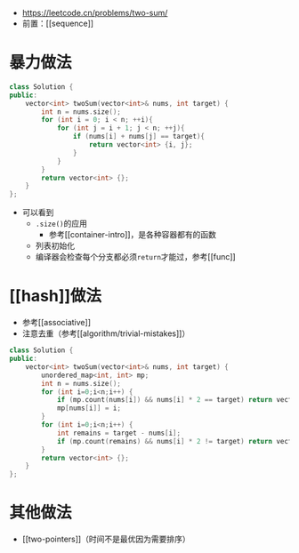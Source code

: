 - https://leetcode.cn/problems/two-sum/
- 前置：[[sequence]]
# 暴力做法
```cpp
class Solution {
public:
    vector<int> twoSum(vector<int>& nums, int target) {
        int n = nums.size();
        for (int i = 0; i < n; ++i){
            for (int j = i + 1; j < n; ++j){
                if (nums[i] + nums[j] == target){
                    return vector<int> {i, j};
                }
            }
        }
        return vector<int> {};
    }
};
```
- 可以看到
  - `.size()`的应用
    - 参考[[container-intro]]，是各种容器都有的函数
  - 列表初始化
  - 编译器会检查每个分支都必须`return`才能过，参考[[func]]
# [[hash]]做法
- 参考[[associative]]
- 注意去重（参考[[algorithm/trivial-mistakes]]）
```cpp
class Solution {
public:
    vector<int> twoSum(vector<int>& nums, int target) {
        unordered_map<int, int> mp;
        int n = nums.size();
        for (int i=0;i<n;i++) {
            if (mp.count(nums[i]) && nums[i] * 2 == target) return vector<int> {i, mp[nums[i]]};
            mp[nums[i]] = i;
        }
        for (int i=0;i<n;i++) {
            int remains = target - nums[i];
            if (mp.count(remains) && nums[i] * 2 != target) return vector<int> {i, mp[remains]};
        }
        return vector<int> {};
    }
};
```
# 其他做法
- [[two-pointers]]（时间不是最优因为需要排序）